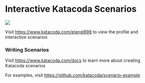 # Interactive Katacoda Scenarios

[![](http://shields.katacoda.com/katacoda/elangl898/count.svg)](https://www.katacoda.com/elangl898 "Get your profile on Katacoda.com")

Visit https://www.katacoda.com/elangl898 to view the profile and interactive scenarios

### Writing Scenarios
Visit https://www.katacoda.com/docs to learn more about creating Katacoda scenarios

For examples, visit https://github.com/katacoda/scenario-example
